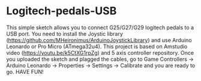 # Logitech-pedals-USB
This simple sketch allows you to connect G25/G27/G29 logitech pedals to a USB port. You need to install the Joystic library (https://github.com/MHeironimus/ArduinoJoystickLibrary) and use Arduino Leonardo or Pro Micro (ATmega32u4). This project is based on Amstudio video (https://youtu.be/k5CtXG1rpZg) and 5 axis controller repository.
Once you uploaded the sketch and plagged the cables, go to Game Controllers -> Arduino Leonardo -> Properties -> Settings -> Calibrate and you are ready to go. HAVE FUN!
